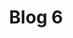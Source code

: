 ---
layout: layouts/post.njk
permalink: '/Blog6'
title: Blog 6
anchor: Learn More
imageSrc: "https://images.pexels.com/photos/262508/pexels-photo-262508.jpeg?auto=compress&cs=tinysrgb&w=1260&h=750&dpr=1"
tag: post
---